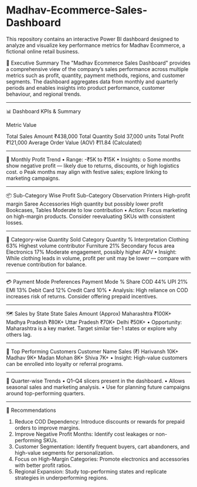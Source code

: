 # Madhav-Ecommerce-Sales-Dashboard
This repository contains an interactive Power BI dashboard designed to analyze and visualize key performance metrics for Madhav Ecommerce, a fictional online retail business.


🔷 Executive Summary
The "Madhav Ecommerce Sales Dashboard" provides a comprehensive view of the company’s sales performance across multiple metrics such as profit, quantity, payment methods, regions, and customer segments. The dashboard aggregates data from monthly and quarterly periods and enables insights into product performance, customer behaviour, and regional trends.
________________________________________
📊 Dashboard KPIs & Summary

Metric	                       Value

Total Sales Amount	           ₹438,000
Total Quantity Sold	           37,000 units
Total Profit	                 ₹121,000
Average Order Value (AOV)	     ₹11.84 (Calculated)
________________________________________
📅 Monthly Profit Trend
•	Range: -₹5K to ₹15K
•	Insights:
o	Some months show negative profit — likely due to returns, discounts, or high logistics cost.
o	Peak months may align with festive sales; explore linking to marketing campaigns.
________________________________________
📦 Sub-Category Wise Profit
Sub-Category	         Observation
Printers	             High-profit margin
Saree Accessories	     High quantity but possibly lower profit
Bookcases, Tables	     Moderate to low contribution
•	Action: Focus marketing on high-margin products. Consider reevaluating SKUs with consistent losses.
________________________________________
🎯 Category-wise Quantity Sold
Category	        Quantity %	             Interpretation
Clothing	        63%	                     Highest volume contributor
Furniture	        21%	                     Secondary focus area
Electronics	      17%	                     Moderate engagement, possibly higher AOV
•	Insight: While clothing leads in volume, profit per unit may be lower — compare with revenue contribution for balance.
________________________________________
💳 Payment Mode Preferences
Payment Mode	     % Share
COD	               44%
UPI	               21%
EMI	               13%
Debit Card	       12%
Credit Card	       10%
•	Analysis: High reliance on COD increases risk of returns. Consider offering prepaid incentives.
________________________________________
🗺️ Sales by State
State	             Sales Amount (Approx)
Maharashtra	       ₹100K+
Madhya Pradesh	   ₹80K+
Uttar Pradesh	     ₹70K+
Delhi	             ₹50K+
•	Opportunity: Maharashtra is a key market. Target similar tier-1 states or explore why others lag.
________________________________________
👤 Top Performing Customers
Customer Name	       Sales (₹)
Harivansh	           10K+
Madhav	             9K+
Madan Mohan	         8K+
Shiva	               7K+
•	Insight: High-value customers can be enrolled into loyalty or referral programs.
________________________________________
📆 Quarter-wise Trends
•	Q1–Q4 slicers present in the dashboard.
•	Allows seasonal sales and marketing analysis.
•	Use for planning future campaigns around top-performing quarters.
________________________________________
📌 Recommendations
1.	Reduce COD Dependency: Introduce discounts or rewards for prepaid orders to improve margins.
2.	Improve Negative Profit Months: Identify cost leakages or non-performing SKUs.
3.	Customer Segmentation: Identify frequent buyers, cart abandoners, and high-value segments for personalization.
4.	Focus on High-Margin Categories: Promote electronics and accessories with better profit ratios.
5.	Regional Expansion: Study top-performing states and replicate strategies in underperforming regions.
